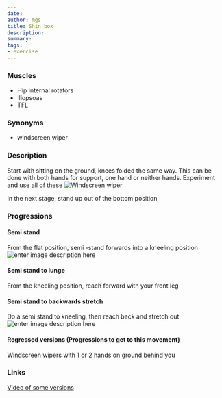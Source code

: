 ```yaml
---
date: 
author: mgs
title: Shin box
description: 
summary: 
tags: 
- exercise
---
```

### Muscles
- Hip internal rotators
- Iliopsoas
- TFL
### Synonyms
- windscreen wiper
### Description
Start with sitting on the ground, knees folded the same way. 
This can be done with both hands for support, one hand or neither hands. Experiment and use all of these
![Windscreen wiper](https://cdn.shopify.com/s/files/1/1122/2726/files/8-_Windshield_Wiper.gif?6775515921855453699)

In the next stage, stand up out of the bottom position

### Progressions
#### Semi stand
From the flat position, semi -stand forwards into a kneeling position
![enter image description here](https://tse1.mm.bing.net/th?id=OIP.TmzpXVojobg_NP8QyAv-RwHaHa&pid=Api&rs=1)
#### Semi stand to lunge
From the kneeling position, reach forward with your front leg
#### Semi stand to backwards stretch
Do a semi stand to kneeling, then reach back and stretch out
![enter image description here](https://tse3.mm.bing.net/th/id/OIP.IsptxR5izzTFmmXGMdSxYQHaEK?w=296&h=165&c=7&o=5&pid=1.7)
#### Regressed versions (Progressions to get to this movement)
Windscreen wipers with 1 or 2 hands on ground behind you
### Links
[Video of some versions](https://www.youtube.com/watch?v=sid4PNeMjSI)
<!--stackedit_data:
eyJoaXN0b3J5IjpbLTEzMjcwMzcwODAsLTEyNTIwNjAyNTMsMj
MwNTk4NDRdfQ==
-->